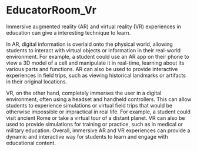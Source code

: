 # EducatorRoom_Vr
Immersive augmented reality (AR) and virtual reality (VR) experiences in education can give a interesting technique to learn. 

In AR, digital information is overlaid onto the physical world, allowing students to interact with virtual objects or information in their real-world environment. For example, a student could use an AR app on their phone to view a 3D model of a cell and manipulate it in real-time, learning about its various parts and functions. AR can also be used to provide interactive experiences in field trips, such as viewing historical landmarks or artifacts in their original locations.

VR, on the other hand, completely immerses the user in a digital environment, often using a headset and handheld controllers. This can allow students to experience simulations or virtual field trips that would be otherwise impossible or impractical in real life. For example, a student could visit ancient Rome or take a virtual tour of a distant planet. VR can also be used to provide simulations for training or practice, such as in medical or military education. Overall, immersive AR and VR experiences can provide a dynamic and interactive way for students to learn and engage with educational content.

 
 
